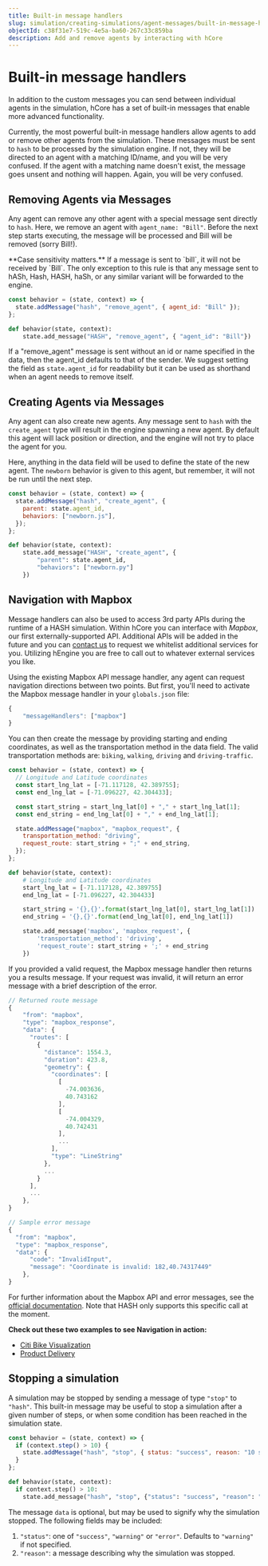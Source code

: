 ```yaml
---
title: Built-in message handlers
slug: simulation/creating-simulations/agent-messages/built-in-message-handlers
objectId: c38f31e7-519c-4e5a-ba60-267c33c859ba
description: Add and remove agents by interacting with hCore
---
```


# Built-in message handlers

In addition to the custom messages you can send between individual agents in the simulation, hCore has a set of built-in messages that enable more advanced functionality.

Currently, the most powerful built-in message handlers allow agents to add or remove other agents from the simulation. These messages must be sent to `hash` to be processed by the simulation engine. If not, they will be directed to an agent with a matching ID/name, and you will be very confused. If the agent with a matching name doesn't exist, the message goes unsent and nothing will happen. Again, you will be very confused.

## Removing Agents via Messages

Any agent can remove any other agent with a special message sent directly to `hash`. Here, we remove an agent with `agent_name: "Bill"`. Before the next step starts executing, the message will be processed and Bill will be removed \(sorry Bill!\).

<Hint style="warning">
**Case sensitivity matters.** If a message is sent to `bill`, it will not be received by `Bill`. The only exception to this rule is that any message sent to hASh, Hash, HASH, haSh, or any similar variant will be forwarded to the engine.
</Hint>

<Tabs>
<Tab title="JavaScript" >

```javascript
const behavior = (state, context) => {
  state.addMessage("hash", "remove_agent", { agent_id: "Bill" });
};
```

</Tab>

<Tab title="Python" >

```python
def behavior(state, context):
    state.add_message("HASH", "remove_agent", { "agent_id": "Bill"})
```

</Tab>
</Tabs>

If a "remove_agent" message is sent without an id or name specified in the data, then the agent_id defaults to that of the sender. We suggest setting the field as `state.agent_id` for readability but it can be used as shorthand when an agent needs to remove itself.

## Creating Agents via Messages

Any agent can also create new agents. Any message sent to `hash` with the `create_agent` type will result in the engine spawning a new agent. By default this agent will lack position or direction, and the engine will not try to place the agent for you.

Here, anything in the data field will be used to define the state of the new agent. The `newborn` behavior is given to this agent, but remember, it will not be run until the next step.

<Tabs>
<Tab title="JavaScript" >

```javascript
const behavior = (state, context) => {
  state.addMessage("hash", "create_agent", {
    parent: state.agent_id,
    behaviors: ["newborn.js"],
  });
};
```

</Tab>

<Tab title="Python" >

```python
def behavior(state, context):
    state.add_message("HASH", "create_agent", {
        "parent": state.agent_id,
        "behaviors": ["newborn.py"]
    })
```

</Tab>
</Tabs>

## Navigation with Mapbox

Message handlers can also be used to access 3rd party APIs during the runtime of a HASH simulation. Within hCore you can interface with _Mapbox_, our first externally-supported API. Additional APIs will be added in the future and you can [contact us](https://hash.ai/contact) to request we whitelist additional services for you. Utilizing hEngine you are free to call out to whatever external services you like.

Using the existing Mapbox API message handler, any agent can request navigation directions between two points. But first, you'll need to activate the Mapbox message handler in your `globals.json` file:

```javascript
{
    "messageHandlers": ["mapbox"]
}
```

You can then create the message by providing starting and ending coordinates, as well as the transportation method in the data field. The valid transportation methods are: `biking`, `walking`, `driving` and `driving-traffic`.

<Tabs>
<Tab title="JavaScript" >

```javascript
const behavior = (state, context) => {
  // Longitude and Latitude coordinates
  const start_lng_lat = [-71.117128, 42.389755];
  const end_lng_lat = [-71.096227, 42.304433];

  const start_string = start_lng_lat[0] + "," + start_lng_lat[1];
  const end_string = end_lng_lat[0] + "," + end_lng_lat[1];

  state.addMessage("mapbox", "mapbox_request", {
    transportation_method: "driving",
    request_route: start_string + ";" + end_string,
  });
};
```

</Tab>

<Tab title="Python" >

```python
def behavior(state, context):
    # Longitude and Latitude coordinates
    start_lng_lat = [-71.117128, 42.389755]
    end_lng_lat = [-71.096227, 42.304433]

    start_string = '{},{}'.format(start_lng_lat[0], start_lng_lat[1])
    end_string = '{},{}'.format(end_lng_lat[0], end_lng_lat[1])

    state.add_message('mapbox', 'mapbox_request', {
        'transportation_method': 'driving',
        'request_route': start_string + ';' + end_string
    })
```

</Tab>
</Tabs>

If you provided a valid request, the Mapbox message handler then returns you a results message. If your request was invalid, it will return an error message with a brief description of the error.

```javascript
// Returned route message
{
    "from": "mapbox",
    "type": "mapbox_response",
    "data": {
      "routes": [
        {
          "distance": 1554.3,
          "duration": 423.8,
          "geometry": {
            "coordinates": [
              [
                -74.003636,
                40.743162
              ],
              [
                -74.004329,
                40.742431
              ],
              ...
            ],
            "type": "LineString"
          },
          ...
        }
      ],
      ...
    },
}

// Sample error message
{
  "from": "mapbox",
  "type": "mapbox_response",
  "data": {
      "code": "InvalidInput",
      "message": "Coordinate is invalid: 182,40.74317449"
    },
}
```

For further information about the Mapbox API and error messages, see the [official documentation](https://docs.mapbox.com/api/navigation/#directions). Note that HASH only supports this specific call at the moment.

**Check out these two examples to see Navigation in action:**

- [Citi Bike Visualization](/@hash/citi-bike-visualization)
- [Product Delivery](/@hash/product-delivery)

## Stopping a simulation

A simulation may be stopped by sending a message of type `"stop"` to `"hash"`. This built-in message may be useful to stop a simulation after a given number of steps, or when some condition has been reached in the simulation state.

<Tabs>

<Tab title="JavaScript">

```javascript
const behavior = (state, context) => {
  if (context.step() > 10) {
    state.addMessage("hash", "stop", { status: "success", reason: "10 steps" });
  }
};
```

</Tab>

<Tab title="Python">

```python
def behavior(state, context):
  if context.step() > 10:
    state.add_message("hash", "stop", {"status": "success", "reason": "10 steps"})
```

</Tab>

</Tabs>

The message `data` is optional, but may be used to signify why the simulation stopped. The following fields may be included:

1.  `"status"`: one of `"success"`, `"warning"` or `"error"`. Defaults to `"warning"` if not specified.
1.  `"reason"`: a message describing why the simulation was stopped.
